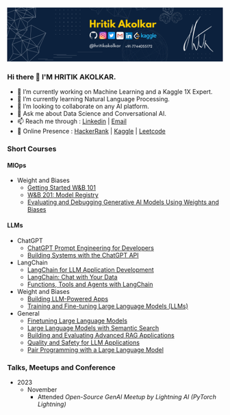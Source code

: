 ![MarineGEO circle logo](Banner02.png "Banner")
### Hi there 👋 I'M HRITIK AKOLKAR.
- 🔭 I’m currently working on Machine Learning and a Kaggle 1X Expert.  
- 🌱 I’m currently learning Natural Language Processing.
- 👯 I’m looking to collaborate on any AI platform.
- 💬 Ask me about Data Science and Conversational AI.
- 📫 Reach me through : <a href="https://www.linkedin.com/in/hritikakolkar/" target="_blank">Linkedin</a> | <a href="mailto:hritikakolkar@gmail.com" target="_blank">Email</a>
- 🔎 Online Presence : <a href="https://www.hackerrank.com/hritikakolkar/" target="_blank">HackerRank</a> |  <a href="https://www.kaggle.com/hritikakolkar/" target="_blank">Kaggle</a>  |  <a href="https://leetcode.com/hritikakolkar/" target="_blank">Leetcode</a>

### Short Courses
#### MlOps
  - Weight and Biases
    - [Getting Started W&B 101](https://www.wandb.courses/courses/wandb-101)
    - [W&B 201: Model Registry](https://www.wandb.courses/courses/201-model-registry)
    - [Evaluating and Debugging Generative AI Models Using Weights and Biases](https://www.deeplearning.ai/short-courses/evaluating-debugging-generative-ai/)
#### LLMs
  - ChatGPT
    - [ChatGPT Prompt Engineering for Developers](https://www.deeplearning.ai/short-courses/chatgpt-prompt-engineering-for-developers/)
    - [Building Systems with the ChatGPT API](https://www.deeplearning.ai/short-courses/building-systems-with-chatgpt/)
  - LangChain
    - [LangChain for LLM Application Development](https://www.deeplearning.ai/short-courses/langchain-for-llm-application-development/)
    - [LangChain: Chat with Your Data](https://www.deeplearning.ai/short-courses/langchain-chat-with-your-data/)
    - [Functions, Tools and Agents with LangChain](https://www.deeplearning.ai/short-courses/functions-tools-agents-langchain/)
  - Weight and Biases
    - [Building LLM-Powered Apps](https://www.wandb.courses/courses/building-llm-powered-apps)
    - [Training and Fine-tuning Large Language Models (LLMs)](https://www.wandb.courses/courses/training-fine-tuning-LLMs)
  - General
    - [Finetuning Large Language Models](https://www.deeplearning.ai/short-courses/finetuning-large-language-models/)
    - [Large Language Models with Semantic Search](https://www.deeplearning.ai/short-courses/large-language-models-semantic-search/)
    - [Building and Evaluating Advanced RAG Applications](https://www.deeplearning.ai/short-courses/building-evaluating-advanced-rag/)
    - [Quality and Safety for LLM Applications](https://www.deeplearning.ai/short-courses/quality-safety-llm-applications/)
    - [Pair Programming with a Large Language Model](https://www.deeplearning.ai/short-courses/pair-programming-llm/)
### Talks, Meetups and Conference
- 2023
  - November
    + Attended *Open-Source GenAI Meetup by Lightning AI (PyTorch Lightning)*
